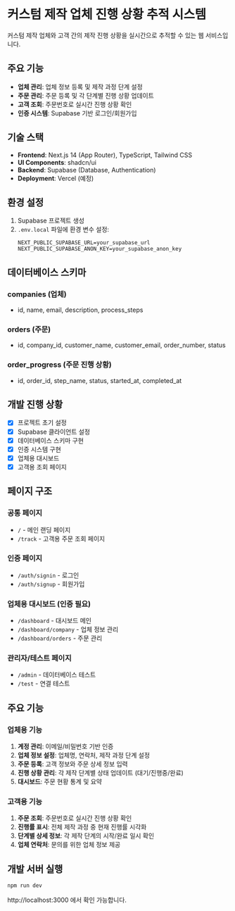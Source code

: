 # 커스텀 제작 업체 진행 상황 추적 시스템

커스텀 제작 업체와 고객 간의 제작 진행 상황을 실시간으로 추적할 수 있는 웹 서비스입니다.

## 주요 기능

- **업체 관리**: 업체 정보 등록 및 제작 과정 단계 설정
- **주문 관리**: 주문 등록 및 각 단계별 진행 상황 업데이트
- **고객 조회**: 주문번호로 실시간 진행 상황 확인
- **인증 시스템**: Supabase 기반 로그인/회원가입

## 기술 스택

- **Frontend**: Next.js 14 (App Router), TypeScript, Tailwind CSS
- **UI Components**: shadcn/ui
- **Backend**: Supabase (Database, Authentication)
- **Deployment**: Vercel (예정)

## 환경 설정

1. Supabase 프로젝트 생성
2. `.env.local` 파일에 환경 변수 설정:
   ```
   NEXT_PUBLIC_SUPABASE_URL=your_supabase_url
   NEXT_PUBLIC_SUPABASE_ANON_KEY=your_supabase_anon_key
   ```

## 데이터베이스 스키마

### companies (업체)
- id, name, email, description, process_steps

### orders (주문)
- id, company_id, customer_name, customer_email, order_number, status

### order_progress (주문 진행 상황)
- id, order_id, step_name, status, started_at, completed_at

## 개발 진행 상황

- [x] 프로젝트 초기 설정
- [x] Supabase 클라이언트 설정
- [x] 데이터베이스 스키마 구현
- [x] 인증 시스템 구현
- [x] 업체용 대시보드
- [x] 고객용 조회 페이지

## 페이지 구조

### 공통 페이지
- `/` - 메인 랜딩 페이지
- `/track` - 고객용 주문 조회 페이지

### 인증 페이지
- `/auth/signin` - 로그인
- `/auth/signup` - 회원가입

### 업체용 대시보드 (인증 필요)
- `/dashboard` - 대시보드 메인
- `/dashboard/company` - 업체 정보 관리
- `/dashboard/orders` - 주문 관리

### 관리자/테스트 페이지
- `/admin` - 데이터베이스 테스트
- `/test` - 연결 테스트

## 주요 기능

### 업체용 기능
1. **계정 관리**: 이메일/비밀번호 기반 인증
2. **업체 정보 설정**: 업체명, 연락처, 제작 과정 단계 설정
3. **주문 등록**: 고객 정보와 주문 상세 정보 입력
4. **진행 상황 관리**: 각 제작 단계별 상태 업데이트 (대기/진행중/완료)
5. **대시보드**: 주문 현황 통계 및 요약

### 고객용 기능
1. **주문 조회**: 주문번호로 실시간 진행 상황 확인
2. **진행률 표시**: 전체 제작 과정 중 현재 진행률 시각화
3. **단계별 상세 정보**: 각 제작 단계의 시작/완료 일시 확인
4. **업체 연락처**: 문의를 위한 업체 정보 제공

## 개발 서버 실행

```bash
npm run dev
```

http://localhost:3000 에서 확인 가능합니다.
